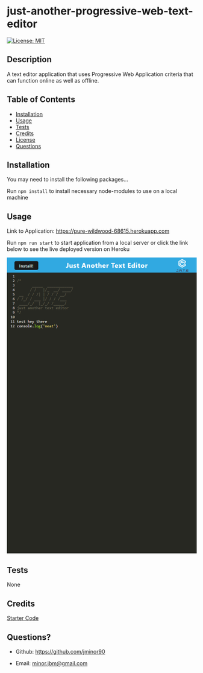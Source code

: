 # just-another-progressive-web-text-editor

[![License: MIT](https://img.shields.io/badge/License-MIT-yellow.svg)](https://opensource.org/licenses/MIT)



## Description
A text editor application that uses Progressive Web Application criteria that can function online as well as offline.

## Table of Contents

- [Installation](#installation)
- [Usage](#usage)
- [Tests](#tests)
- [Credits](#credits)
- [License](#license)
- [Questions](#questions)

## Installation
You may need to install the following packages...

Run ```npm install``` to install necessary node-modules to use on a local machine

## Usage
Link to Application: https://pure-wildwood-68615.herokuapp.com

Run ```npm run start``` to start application from a local server or click the link below to see the live deployed version on Heroku

![Image of Application](images/screenshot.png)

## Tests
None

## Credits
[Starter Code](https://github.com/coding-boot-camp/cautious-meme)



## Questions?

- Github: https://github.com/jminor90

- Email: minor.jbm@gmail.com

